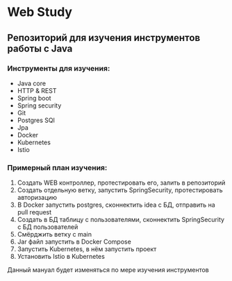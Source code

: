 # Web Study
## Репозиторий для изучения инструментов работы с Java 
### Инструменты для изучения:

* Java core
* HTTP & REST 
* Spring boot
* Spring security
* Git  
* Postgres SQl
* Jpa
* Docker
* Kubernetes
* Istio

### Примерный план изучения:
1. Создать WEB контроллер, протестировать его, залить в репозиторий
2. Создать отдельную ветку, запустить SpringSecurity, протестировать авторизацию
3. В Docker запустить postgres, сконнектить idea с БД, отправить на pull request
4. Создать в БД таблицу с пользователями, сконнектить SpringSecurity c БД пользователей
5. Смёрджить ветку с main
6. Jar файл запустить в Docker Compose
7. Запустить Kubernetes, в нём запустить проект
8. Установить Istio в Kubernetes

Данный мануал будет изменяться по мере изучения инструментов
